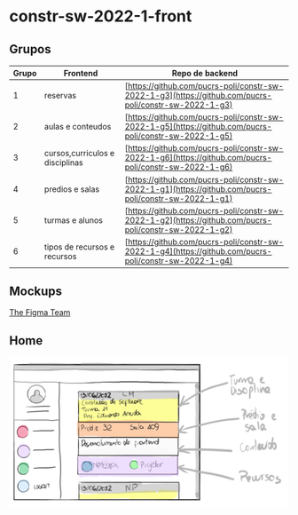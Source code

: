# constr-sw-2022-1-front

## Grupos

| Grupo | Frontend                         | Repo de backend
--------|----------------------------------|---------------------------
| 1     | reservas                         | [https://github.com/pucrs-poli/constr-sw-2022-1-g3](https://github.com/pucrs-poli/constr-sw-2022-1-g3)
| 2     | aulas e conteudos                | [https://github.com/pucrs-poli/constr-sw-2022-1-g5](https://github.com/pucrs-poli/constr-sw-2022-1-g5)
| 3     | cursos,curriculos e disciplinas  | [https://github.com/pucrs-poli/constr-sw-2022-1-g6](https://github.com/pucrs-poli/constr-sw-2022-1-g6)
| 4     | predios e salas                  | [https://github.com/pucrs-poli/constr-sw-2022-1-g1](https://github.com/pucrs-poli/constr-sw-2022-1-g1)
| 5     | turmas e alunos                  | [https://github.com/pucrs-poli/constr-sw-2022-1-g2](https://github.com/pucrs-poli/constr-sw-2022-1-g2)
| 6     | tipos de recursos e recursos     | [https://github.com/pucrs-poli/constr-sw-2022-1-g4](https://github.com/pucrs-poli/constr-sw-2022-1-g4)

## Mockups

[The Figma Team](https://www.figma.com/file/691eio83Gy1K8IFwxN27yC/ConstrSW-2022-1?node-id=0%3A1)

## Home

![Homepage](/doc/frontend.png)
